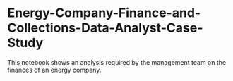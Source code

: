 # Energy-Company-Finance-and-Collections-Data-Analyst-Case-Study
This notebook shows an analysis required by the management team on the finances of an energy company. 
